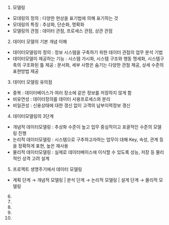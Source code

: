 1. 모델링
 - 모데링의 정의 : 다양한 현상을 표기법에 의해 표기하는 것
 - 모데링의 특징 : 추상화, 단순화, 명확화
 - 모델링의 관점 : 데이터 관점, 프로세스 관점, 상관 관점

2. 데이터 모델의 기본 개념 이해
 - 데이터모델링의 정의 : 정보 시스템을 구축하기 위한 데이터 관점의 업무 분석 기법
 - 데이터모델이 제공하는 기능 
   : 시스템 가시화, 시스템 구조와 행동 명세화, 시스템구축의 구조화된 틀 제공
   : 문서화, 세부 사항은 숨기는 다양한 관점 제공, 상세 수준의 표현방법 제공
   
3. 데이터 모델링 유의점
 - 중복 : 데이터베이스가 여러 장소에 같은 정보를 저장하지 않게 함
 - 비유연성 : 데이터정의를 데이터 사용프로세스와 분리
 - 비일관성 : 신용상태에 대한 갱신 없이 고객의 납부이력정보 갱신

4. 데이터모델링의 3단계
 - 개념적 데이터모델링 : 추상화 수준이 높고 업무 중심적이고 포괄적인 수준의 모델링 진행
 - 논리적 데이터모델링 : 시스템으로 구추하고자하는 업무이 대해 Key, 속성, 관계 등을 정확하게 표현, 높은 재사용
 - 물리적 데이터모델링 : 실제로 데이터베이스에 이식할 수 있도록 성능, 저장 등 물리적인 성격 고려 설계

5. 프로젝트 생명주기에서 데이터 모델링
 - 계획 단계 → 개념적 모델링  |   분석 단계 → 논리적 모델링  |  설게 단계 → 물리적 모델링

6.

7.

8.

9.

10.
